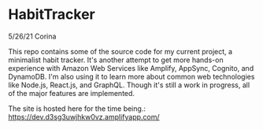 # HabitTracker
5/26/21
Corina

This repo contains some of the source code for my current project, a minimalist habit tracker. It's another attempt to get more hands-on experience with Amazon Web Services like Amplify, AppSync, Cognito, and DynamoDB. I'm also using it to learn more about common web technologies like Node.js, React.js, and GraphQL. Though it's still a work in progress, all of the major features are implemented.

The site is hosted here for the time being.: 
https://dev.d3sg3uwjhkw0vz.amplifyapp.com/
